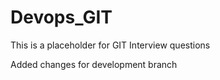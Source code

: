 # Devops_GIT

This is a placeholder for GIT Interview questions

Added changes for development branch

